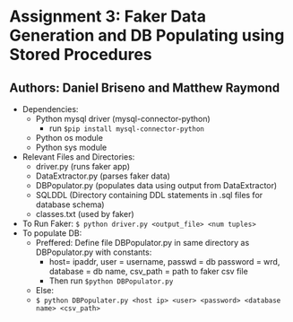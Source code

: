 # Assignment 3: Faker Data Generation and DB Populating using Stored Procedures
## Authors: Daniel Briseno and Matthew Raymond
- Dependencies:
  - Python mysql driver (mysql-connector-python)
    - run `$pip install mysql-connector-python`
  - Python os module
  - Python sys module
- Relevant Files and Directories:
  - driver.py (runs faker app)
  - DataExtractor.py (parses faker data)
  - DBPopulator.py (populates data using output from DataExtractor)
  - SQLDDL (Directory containing DDL statements in .sql files for database schema)
  - classes.txt (used by faker)
- To Run Faker: `$ python driver.py <output_file> <num tuples>`
- To populate DB:
  - Preffered: Define file DBPopulator.py in same directory as DBPopulator.py with constants:
    - host= ipaddr, user = username, passwd = db password = wrd, database = db name, csv_path = path to faker csv file
    - Then run `$python DBPopulator.py`
  -  Else:
  -  `$ python DBPopulater.py <host ip> <user> <password> <database name> <csv_path>`

